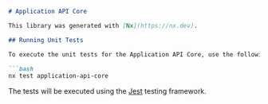 ```markdown
# Application API Core

This library was generated with [Nx](https://nx.dev).

## Running Unit Tests

To execute the unit tests for the Application API Core, use the following command:

```bash
nx test application-api-core
```

The tests will be executed using the [Jest](https://jestjs.io) testing framework.
```